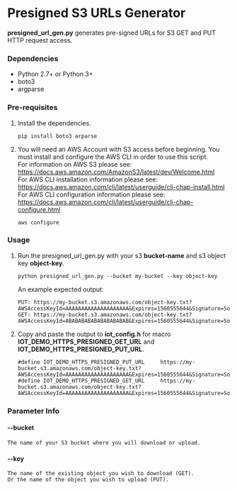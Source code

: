 # Presigned S3 URLs Generator 

**presigned_url_gen.py** generates pre-signed URLs for S3 GET and PUT HTTP request access. 

### Dependencies
* Python 2.7+ or Python 3+
* boto3
* argparse

### Pre-requisites
1. Install the dependencies.
   ```
   pip install boto3 arparse
   ```

1. You will need an AWS Account with S3 access before beginning. You must install and configure the AWS CLI in order to 
   use this script.  
   For information on AWS S3 please see: https://docs.aws.amazon.com/AmazonS3/latest/dev/Welcome.html  
   For AWS CLI installation information please see: https://docs.aws.amazon.com/cli/latest/userguide/cli-chap-install.html  
   For AWS CLI configuration information please see: https://docs.aws.amazon.com/cli/latest/userguide/cli-chap-configure.html
   ```
   aws configure
   ```

### Usage
1. Run the presigned_url_gen.py with your s3 **bucket-name** and s3 object key **object-key**.
   ```
   python presigned_url_gen.py --bucket my-bucket --key object-key
   ```  
   An example expected output:
   ```
   PUT: https://my-bucket.s3.amazonaws.com/object-key.txt?AWSAccessKeyId=AAAAAAAAAAAAAAAAAAAA&Expires=1560555644&Signature=SomeHash12345UrlABcdEFgfIjK%3D
   GET: https://my-bucket.s3.amazonaws.com/object-key.txt?AWSAccessKeyId=ABABABABABABABABABAB&Expires=1560555644&Signature=SomeHash12345UrlLMnmOPqrStUvW%3D
   ```
1. Copy and paste the output to **iot_config.h** for macro **IOT_DEMO_HTTPS_PRESIGNED_GET_URL** and **IOT_DEMO_HTTPS_PRESIGNED_PUT_URL**.
   ```
   #define IOT_DEMO_HTTPS_PRESIGNED_PUT_URL     https://my-bucket.s3.amazonaws.com/object-key.txt?AWSAccessKeyId=AAAAAAAAAAAAAAAAAAAA&Expires=1560555644&Signature=SomeHash12345UrlABcdEFgfIjK%3D
   #define IOT_DEMO_HTTPS_PRESIGNED_GET_URL     https://my-bucket.s3.amazonaws.com/object-key.txt?AWSAccessKeyId=AAAAAAAAAAAAAAAAAAAA&Expires=1560555644&Signature=SomeHash12345UrlABcdEFgfIjK%3D
   ```

### Parameter Info
#### --bucket
    The name of your S3 bucket where you will download or upload.
#### --key
    The name of the existing object you wish to download (GET).
    Or the name of the object you wish to upload (PUT).